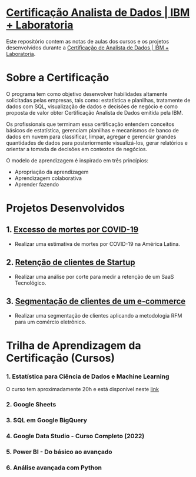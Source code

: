 #  [Certificação Analista de Dados | IBM + Laboratoria](https://www.laboratoria.la/br/certificacao-analise-de-dados)

Este repositório contem as notas de aulas dos cursos e os projetos desenvolvidos durante a [Certificação de Analista de Dados | IBM + Laboratoria](https://www.laboratoria.la/br/certificacao-analise-de-dados).

# Sobre a Certificação

O programa tem como objetivo desenvolver habilidades altamente solicitadas pelas empresas, tais como: estatística e planilhas, tratamente de dados com SQL, visualização de dados e decisões de negócio e como proposta de valor obter Certificação Analista de Dados emitida pela IBM.

Os profissionais que terminam essa certificação entendem conceitos básicos de estatística, gerenciam planilhas e mecanismos de banco de dados em nuvem para classificar, limpar, agregar e gerenciar grandes quantidades de dados para posteriormente visualizá-los, gerar relatórios e orientar a tomada de decisões em contextos de negócios.

O modelo de aprendizagem é inspirado em três princípios:

* Apropriação da aprendizagem
* Aprendizagem colaborativa
* Aprender fazendo

# Projetos Desenvolvidos

## 1. [Excesso de mortes por COVID-19](https://github.com/carlamendescms/certificacao-analista-dados-ibm-laboratoria/blob/main/projetos/01%20-%20Excesso%20de%20mortes%20por%20COVID/projeto01.md)


* Realizar uma estimativa de mortes por COVID-19 na América Latina.

## 2. [Retenção de clientes de Startup](https://github.com/carlamendescms/certificacao-analista-dados-ibm-laboratoria/blob/main/projetos/02%20-%20Reten%C3%A7%C3%A3o%20de%20startup%20tecnol%C3%B3gica/projeto02.md)

* Realizar uma análise por corte para medir a retenção de um SaaS Tecnológico.

## 3. [Segmentação de clientes de um e-commerce](https://github.com/carlamendescms/certificacao-analista-dados-ibm-laboratoria/blob/45404b0cd7379e51972fa16e615b2cb0e959f525/projetos/03%20-%20Segmenta%C3%A7%C3%A3o%20de%20clientes%20no%20ecommerce/projeto03.md)

* Realizar uma segmentação de clientes aplicando a metodologia RFM para um comércio eletrônico.

# Trilha de Aprendizagem da Certificação (Cursos)

### 1. Estatística para Ciência de Dados e Machine Learning

O curso tem aproximadamente 20h e está disponível neste [link](https://ibmcsr.udemy.com/course/estatistica-para-ciencia-de-dados-machine-learning/)

### 2. Google Sheets

### 3. SQL em Google BigQuery

### 4. Google Data Studio - Curso Completo (2022)

### 5. Power BI - Do básico ao avançado

### 6. Análise avançada com Python


